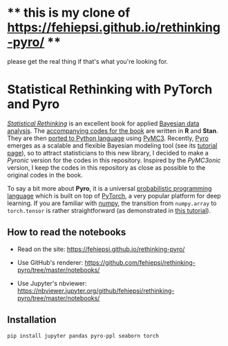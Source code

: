 # ** this is my clone of  https://fehiepsi.github.io/rethinking-pyro/ **
please get the real thing if that's what you're looking for.


# Statistical Rethinking with PyTorch and Pyro

[*Statistical Rethinking*](https://xcelab.net/rm/statistical-rethinking/) is an excellent book for applied [Bayesian data analysis](https://en.wikipedia.org/wiki/Bayesian_statistics). The [accompanying codes for the book](https://github.com/rmcelreath/rethinking) are written in **R** and **Stan**. They are then [ported to Python language](https://github.com/pymc-devs/resources/tree/master/Rethinking) using [PyMC3](https://docs.pymc.io/). Recently, [Pyro](http://pyro.ai/) emerges as a scalable and flexible Bayesian modeling tool (see its [tutorial page](http://pyro.ai/examples/)), so to attract statisticians to this new library, I decided to make a *Pyronic* version for the codes in this repository. Inspired by the *PyMC3onic* version, I keep the codes in this repository as close as possible to the original codes in the book.

To say a bit more about **Pyro**, it is a universal [probabilistic programming language](https://en.wikipedia.org/wiki/Probabilistic_programming_language) which is built on top of [PyTorch](https://pytorch.org/), a very popular platform for deep learning. If you are familiar with [numpy](http://www.numpy.org/), the transition from `numpy.array` to `torch.tensor` is rather straightforward (as demonstrated in [this tutorial](https://pytorch.org/tutorials/beginner/blitz/tensor_tutorial.html)).

## How to read the notebooks

+ Read on the site: https://fehiepsi.github.io/rethinking-pyro/

+ Use GitHub's renderer: https://github.com/fehiepsi/rethinking-pyro/tree/master/notebooks/

+ Use Jupyter's nbviewer: https://nbviewer.jupyter.org/github/fehiepsi/rethinking-pyro/tree/master/notebooks/

## Installation

```sh
pip install jupyter pandas pyro-ppl seaborn torch
```

